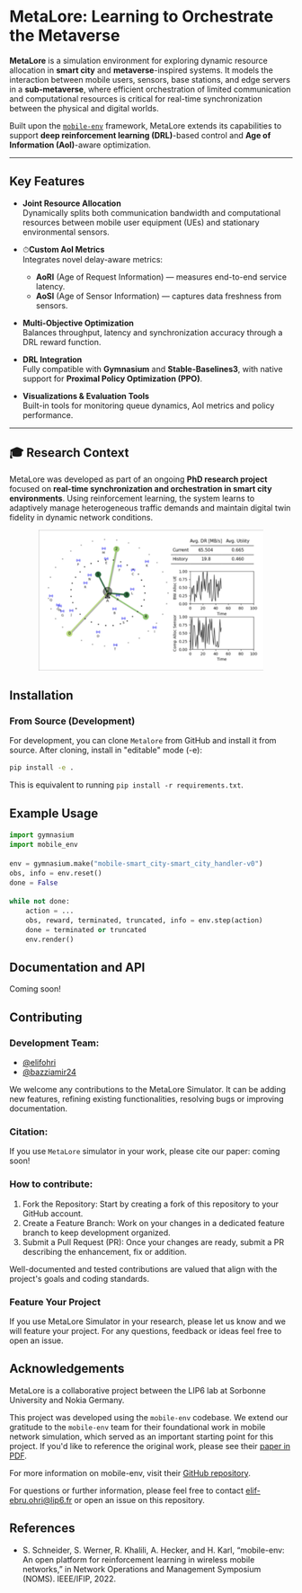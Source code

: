 # MetaLore: Learning to Orchestrate the Metaverse

**MetaLore** is a simulation environment for exploring dynamic resource allocation in **smart city** and **metaverse**-inspired systems. It models the interaction between mobile users, sensors, base stations, and edge servers in a **sub-metaverse**, where efficient orchestration of limited communication and computational resources is critical for real-time synchronization between the physical and digital worlds.

Built upon the [`mobile-env`](https://github.com/stefanbschneider/mobile-env) framework, MetaLore extends its capabilities to support **deep reinforcement learning (DRL)**-based control and **Age of Information (AoI)**-aware optimization.

---

## Key Features

- **Joint Resource Allocation**  
  Dynamically splits both communication bandwidth and computational resources between mobile user equipment (UEs) and stationary environmental sensors.

- ⏱**Custom AoI Metrics**  
  Integrates novel delay-aware metrics:  
  - **AoRI** (Age of Request Information) — measures end-to-end service latency.  
  - **AoSI** (Age of Sensor Information) — captures data freshness from sensors.

- **Multi-Objective Optimization**  
  Balances throughput, latency and synchronization accuracy through a DRL reward function.

- **DRL Integration**  
  Fully compatible with **Gymnasium** and **Stable-Baselines3**, with native support for **Proximal Policy Optimization (PPO)**.

- **Visualizations & Evaluation Tools**  
  Built-in tools for monitoring queue dynamics, AoI metrics and policy performance.

---

## 🎓 Research Context

MetaLore was developed as part of an ongoing **PhD research project** focused on **real-time synchronization and orchestration in smart city environments**. Using reinforcement learning, the system learns to adaptively manage heterogeneous traffic demands and maintain digital twin fidelity in dynamic network conditions.

<center>
  <img src="Metalore_SS.png" alt="Description" width="400">
</center>


## Installation

### From Source (Development)

For development, you can clone `Metalore` from GitHub and install it from source.
After cloning, install in "editable" mode (-e):

```bash
pip install -e .
```

This is equivalent to running `pip install -r requirements.txt`.

## Example Usage

```python
import gymnasium
import mobile_env

env = gymnasium.make("mobile-smart_city-smart_city_handler-v0")
obs, info = env.reset()
done = False

while not done:
    action = ...
    obs, reward, terminated, truncated, info = env.step(action)
    done = terminated or truncated
    env.render()
```

## Documentation and API

Coming soon!

## Contributing

### Development Team: 
- [@elifohri](https://github.com/elifohri)
- [@bazziamir24](https://github.com/bazziamir24)

We welcome any contributions to the MetaLore Simulator. It can be adding new features, refining existing functionalities, resolving bugs or improving documentation.

### Citation:

If you use `MetaLore` simulator in your work, please cite our paper: coming soon!

### How to contribute:

1. Fork the Repository: Start by creating a fork of this repository to your GitHub account.
2. Create a Feature Branch: Work on your changes in a dedicated feature branch to keep development organized.
3. Submit a Pull Request (PR): Once your changes are ready, submit a PR describing the enhancement, fix or addition.

Well-documented and tested contributions are valued that align with the project's goals and coding standards.

### Feature Your Project

If you use MetaLore Simulator in your research, please let us know and we will feature your project. For any questions, feedback or ideas feel free to open an issue.

## Acknowledgements

MetaLore is a collaborative project between the LIP6 lab at Sorbonne University and Nokia Germany.

This project was developed using the `mobile-env` codebase. We extend our gratitude to the `mobile-env` team for their foundational work in mobile network simulation, which served as an important starting point for this project.
If you'd like to reference the original work, please see their [paper in PDF](https://ris.uni-paderborn.de/download/30236/30237/author_version.pdf).

For more information on mobile-env, visit their [GitHub repository](https://github.com/stefanbschneider/mobile-env).

For questions or further information, please feel free to contact elif-ebru.ohri@lip6.fr or open an issue on this repository.

## References
* S. Schneider, S. Werner, R. Khalili, A. Hecker, and H. Karl, “mobile-env: An open platform for reinforcement learning in wireless mobile networks,” in Network Operations and Management Symposium (NOMS). IEEE/IFIP, 2022.
